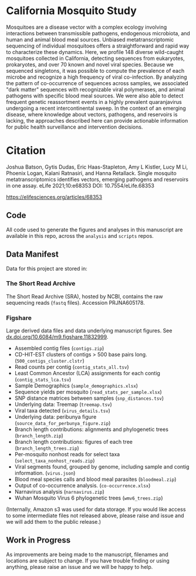 # California Mosquito Study

Mosquitoes are a disease vector with a complex ecology involving interactions between transmissible pathogens, endogenous microbiota, and human and animal blood meal sources. Unbiased metatranscriptomic sequencing of individual mosquitoes offers a straightforward and rapid way to characterize these dynamics. Here, we profile 148 diverse wild-caught mosquitoes collected in California, detecting sequences from eukaryotes, prokaryotes, and over 70 known and novel viral species. Because we sequenced singletons, it was possible to compute the prevalence of each microbe and recognize a high frequency of viral co-infection. By analyzing the pattern of co-occurrence of sequences across samples, we associated "dark matter" sequences with recognizable viral polymerases, and animal pathogens with specific blood meal sources. We were also able to detect frequent genetic reassortment events in a highly prevalent quaranjavirus undergoing a recent intercontinental sweep. In the context of an emerging disease, where knowledge about vectors, pathogens, and reservoirs is lacking, the approaches described here can provide actionable information for public health surveillance and intervention decisions.

# Citation 
Joshua Batson, Gytis Dudas, Eric Haas-Stapleton, Amy L Kistler, Lucy M Li, Phoenix Logan, Kalani Ratnasiri, and Hanna Retallack. Single mosquito metatranscriptomics identifies vectors, emerging pathogens and reservoirs in one assay. eLife 2021;10:e68353 DOI: 10.7554/eLife.68353

https://elifesciences.org/articles/68353

## Code

All code used to generate the figures and analyses in this manuscript are available in this repo, across the `analysis` and `scripts` repos.

## Data Manifest

Data for this project are stored in:

### The Short Read Archive
The Short Read Archive (SRA), hosted by NCBI, contains the raw sequencing reads (`fastq` files).
Accession PRJNA605178.

### Figshare
Large derived data files and data underlying manuscript figures. See [dx.doi.org/10.6084/m9.figshare.11832999](dx.doi.org/10.6084/m9.figshare.11832999).

* Assembled contig files (`contigs.zip`)
* CD-HIT-EST clusters of contigs > 500 base pairs long. (`500_contigs_cluster.clstr`)
* Read counts per contig (`contig_stats_all.tsv`)
* Least Common Ancestor (LCA) assignments for each contig (`contig_stats_lca.tsv`)
* Sample Demographics (`sample_demographics.xlsx`)
* Sequence yields per mosquito (`read_stats_per_sample.xlsx`)
* SNP distance matrices between samples (`snp_distances.tsv`)
* Underlying data: Treemap (`treemap.tsv`)
* Viral taxa detected (`virus_details.tsv`)
* Underlying data: peribunya figure (`source_data_for_perbunya_figure.zip`)
* Branch length contributions: alignments and phylogenetic trees (`branch_length.zip`)
* Branch length contributions: figures of each tree (`branch_length_trees.zip`)
* Per-mosquito nonhost reads for select taxa (`select_taxa_nonhost_reads.zip`)
* Viral segments found, grouped by genome, including sample and contig information. (`virus.json`)
* Blood meal species calls and blood meal parasites (`bloodmeal.zip`)
* Output of co-occurrence analysis. (`co-occurrence.xlsx`)
* Narnavirus analysis (`narnavirus.zip`)
* Wuhan Mosquito Virus 6 phylogenetic trees (`wmv6_trees.zip`)


(Internally, Amazon s3 was used for data storage. If you would like access to 
some intermediate files not released above, please raise and issue and we will 
add them to the public release.)

## Work in Progress

As improvements are being made to the manuscript, filenames and locations are subject to change. If you have trouble finding or using anything, please raise an issue and we will be happy to help.
